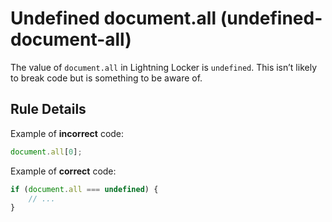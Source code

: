 # Undefined document.all (undefined-document-all)

The value of `document.all` in Lightning Locker is `undefined`. This isn’t
likely to break code but is something to be aware of.

## Rule Details

Example of **incorrect** code:

<!-- eslint-disable-next-line no-unused-expressions -->
```js
document.all[0];
```

Example of **correct** code:

```js
if (document.all === undefined) {
    // ...
}
```
